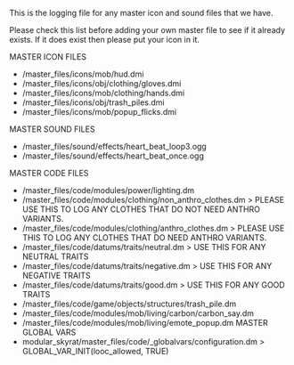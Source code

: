 This is the logging file for any master icon and sound files that we have.

Please check this list before adding your own master file to see if it already exists. If it does exist then please put your icon in it.

MASTER ICON FILES
- /master_files/icons/mob/hud.dmi
- /master_files/icons/obj/clothing/gloves.dmi
- /master_files/icons/mob/clothing/hands.dmi
- /master_files/icons/obj/trash_piles.dmi
- /master_files/icons/mob/popup_flicks.dmi

MASTER SOUND FILES
- /master_files/sound/effects/heart_beat_loop3.ogg
- /master_files/sound/effects/heart_beat_once.ogg

MASTER CODE FILES
- /master_files/code/modules/power/lighting.dm
- /master_files/code/modules/clothing/non_anthro_clothes.dm > PLEASE USE THIS TO LOG ANY CLOTHES THAT DO NOT NEED ANTHRO VARIANTS.
- /master_files/code/modules/clothing/anthro_clothes.dm > PLEASE USE THIS TO LOG ANY CLOTHES THAT DO NEED ANTHRO VARIANTS.
- /master_files/code/datums/traits/neutral.dm > USE THIS FOR ANY NEUTRAL TRAITS
- /master_files/code/datums/traits/negative.dm > USE THIS FOR ANY NEGATIVE TRAITS
- /master_files/code/datums/traits/good.dm > USE THIS FOR ANY GOOD TRAITS
- /master_files/code/game/objects/structures/trash_pile.dm
- /master_files/code/modules/mob/living/carbon/carbon_say.dm
- /master_files/code/modules/mob/living/emote_popup.dm
MASTER GLOBAL VARS
- modular_skyrat/master_files/code/_globalvars/configuration.dm > GLOBAL_VAR_INIT(looc_allowed, TRUE)

